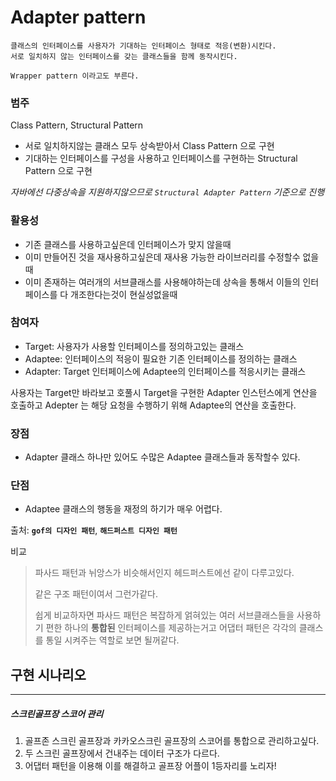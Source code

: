 # Adapter pattern

    클래스의 인터페이스를 사용자가 기대하는 인터페이스 형태로 적응(변환)시킨다.
    서로 일치하지 않는 인터페이스를 갖는 클래스들을 함께 동작시킨다.
    
    Wrapper pattern 이라고도 부른다.

### 범주
Class Pattern, Structural Pattern

- 서로 일치하지않는 클래스 모두 상속받아서 Class Pattern 으로 구현
- 기대하는 인터페이스를 구성을 사용하고 인터페이스를 구현하는 Structural Pattern 으로 구현

_자바에선 다중상속을 지원하지않으므로 `Structural Adapter Pattern` 기준으로 진행_

### 활용성
- 기존 클래스를 사용하고싶은데 인터페이스가 맞지 않을때
- 이미 만들어진 것을 재사용하고싶은데 재사용 가능한 라이브러리를 수정할수 없을때
- 이미 존재하는 여러개의 서브클래스를 사용해야하는데 상속을 통해서 이들의 인터페이스를 다 개조한다는것이 현실성없을때

### 참여자
- Target: 사용자가 사용할 인터페이스를 정의하고있는 클래스
- Adaptee: 인터페이스의 적응이 필요한 기존 인터페이스를 정의하는 클래스
- Adapter: Target 인터페이스에 Adaptee의 인터페이스를 적응시키는 클래스

사용자는 Target만 바라보고 호풀시 Target을 구현한 Adapter 인스턴스에게 연산을 호출하고 Adepter 는 해당 요청을 수행하기 위해 Adaptee의 연산을 호출한다.

### 장점
- Adapter 클래스 하나만 있어도 수많은 Adaptee 클래스들과 동작할수 있다.

### 단점
- Adaptee 클래스의 행동을 재정의 하기가 매우 어렵다.

출처: **`gof의 디자인 패턴`**, **`해드퍼스트 디자인 패턴`**

비교
> 파사드 패턴과 뉘앙스가 비슷해서인지 헤드퍼스트에선 같이 다루고있다.
>
> 같은 구조 패턴이여서 그런가같다.
>
> 쉽게 비교하자면 파사드 패턴은 복잡하게 얽혀있는 여러 서브클래스들을 사용하기 편한 하나의 **통합된** 인터페이스를 제공하는거고
> 어댑터 패턴은 각각의 클래스를 통일 시켜주는 역할로 보면 될꺼같다.

## 구현 시나리오

---

##### 스크린골프장 스코어 관리
1. 골프존 스크린 골프장과 카카오스크린 골프장의 스코어를 통합으로 관리하고싶다.
2. 두 스크린 골프장에서 건내주는 데이터 구조가 다르다.
3. 어댑터 패턴을 이용해 이를 해결하고 골프장 어플이 1등자리를 노리자!